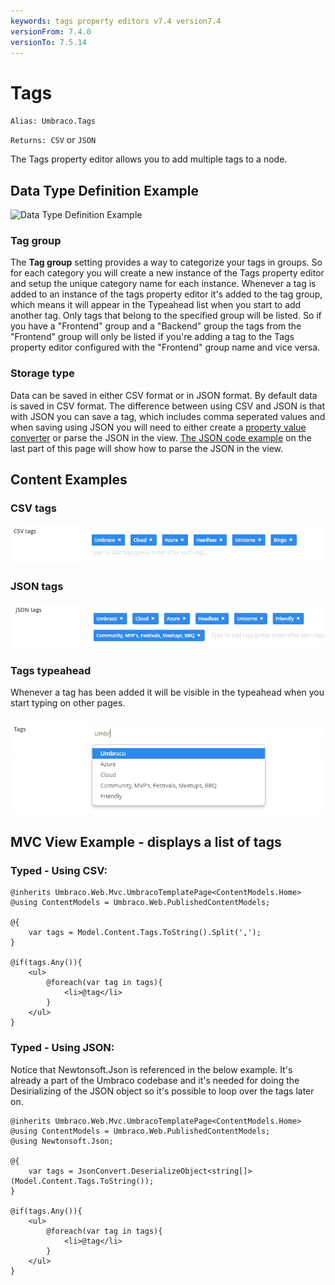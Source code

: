 ```yaml
---
keywords: tags property editors v7.4 version7.4
versionFrom: 7.4.0
versionTo: 7.5.14
---
```


# Tags
`Alias: Umbraco.Tags`

`Returns: CSV` or `JSON`

The Tags property editor allows you to add multiple tags to a node.

## Data Type Definition Example

![Data Type Definition Example](images/tags/configuration.png)

### Tag group

The **Tag group** setting provides a way to categorize your tags in groups. So for each category you will create a new instance of the Tags property editor and setup the unique category name for each instance. Whenever a tag is added to an instance of the tags property editor it's added to the tag group, which means it will appear in the Typeahead list when you start to add another tag. Only tags that belong to the specified group will be listed. So if you have a "Frontend" group and a "Backend" group the tags from the "Frontend" group will only be listed if you're adding a tag to the Tags property editor configured with the "Frontend" group name and vice versa.

### Storage type

Data can be saved in either CSV format or in JSON format. By default data is saved in CSV format. The difference between using CSV and JSON is that with JSON you can save a tag, which includes comma seperated values and when saving using JSON you will need to either create a [property value converter](../../../../Extending/Property-Editors/value-converters.md "Read more about property value converters") or parse the JSON in the view. [The JSON code example](#typed-using-json) on the last part of this page will show how to parse the JSON in the view.

## Content Examples

### CSV tags

![CSV tags example](images/tags/7_4/csv-example.png)

### JSON tags

![JSON tags example](images/tags/7_4/json-example.png)

### Tags typeahead

Whenever a tag has been added it will be visible in the typeahead when you start typing on other pages.

![Tags typeahead example](images/tags/7_4/typeahead.png)

## MVC View Example - displays a list of tags

### Typed - Using CSV:
    @inherits Umbraco.Web.Mvc.UmbracoTemplatePage<ContentModels.Home>
    @using ContentModels = Umbraco.Web.PublishedContentModels;

    @{
	    var tags = Model.Content.Tags.ToString().Split(',');
    }

    @if(tags.Any()){
        <ul>
            @foreach(var tag in tags){
                <li>@tag</li>
            }
        </ul>
    }

### Typed - Using JSON:
Notice that Newtonsoft.Json is referenced in the below example. It's already a part of the Umbraco codebase and it's needed for doing the Desirializing of the JSON object so it's possible to loop over the tags later on.

    @inherits Umbraco.Web.Mvc.UmbracoTemplatePage<ContentModels.Home>
    @using ContentModels = Umbraco.Web.PublishedContentModels;
    @using Newtonsoft.Json;

    @{
	    var tags = JsonConvert.DeserializeObject<string[]>(Model.Content.Tags.ToString());
    }

    @if(tags.Any()){
        <ul>
            @foreach(var tag in tags){
                <li>@tag</li>
            }
        </ul>
    }
